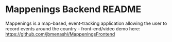 # Mappenings Backend README

Mappenings is a map-based, event-tracking application allowing the user to record events around the country - front-end/video demo here: https://github.com/jbmenashi/MappeningsFrontend
